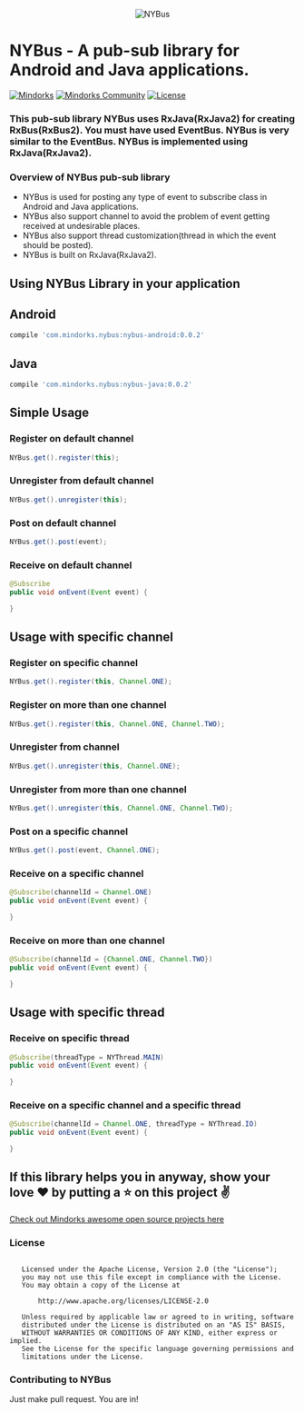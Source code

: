 <p align="center">
<img alt="NYBus" src=https://raw.githubusercontent.com/MindorksOpenSource/NYBus/master/assets/nybus.png />
</p>

# NYBus - A pub-sub library for Android and Java applications.

[![Mindorks](https://img.shields.io/badge/mindorks-opensource-blue.svg)](https://mindorks.com/open-source-projects)
[![Mindorks Community](https://img.shields.io/badge/join-community-blue.svg)](https://mindorks.com/join-community)
[![License](https://img.shields.io/badge/License-Apache%202.0-blue.svg)](https://opensource.org/licenses/Apache-2.0)

### This pub-sub library NYBus uses RxJava(RxJava2) for creating RxBus(RxBus2). You must have used EventBus. NYBus is very similar to the EventBus. NYBus is implemented using RxJava(RxJava2).

### Overview of NYBus pub-sub library
* NYBus is used for posting any type of event to subscribe class in Android and Java applications.
* NYBus also support channel to avoid the problem of event getting received at undesirable places.
* NYBus also support thread customization(thread in which the event should be posted).
* NYBus is built on RxJava(RxJava2).

## Using NYBus Library in your application

## Android
```groovy
compile 'com.mindorks.nybus:nybus-android:0.0.2'
```
## Java
```groovy
compile 'com.mindorks.nybus:nybus-java:0.0.2'
```

## Simple Usage

### Register on default channel
```java
NYBus.get().register(this);
```

### Unregister from default channel
```java
NYBus.get().unregister(this);
```

### Post on default channel
```java
NYBus.get().post(event);
```

### Receive on default channel
```java
@Subscribe
public void onEvent(Event event) {

}
```

## Usage with specific channel

### Register on specific channel
```java
NYBus.get().register(this, Channel.ONE);
```

### Register on more than one channel
```java
NYBus.get().register(this, Channel.ONE, Channel.TWO);
```

### Unregister from channel
```java
NYBus.get().unregister(this, Channel.ONE);
```

### Unregister from more than one channel
```java
NYBus.get().unregister(this, Channel.ONE, Channel.TWO);
```

### Post on a specific channel
```java
NYBus.get().post(event, Channel.ONE);
```

### Receive on a specific channel
```java
@Subscribe(channelId = Channel.ONE)
public void onEvent(Event event) {

}
```

### Receive on more than one channel
```java
@Subscribe(channelId = {Channel.ONE, Channel.TWO})
public void onEvent(Event event) {

}
```
## Usage with specific thread

### Receive on specific thread
```java
@Subscribe(threadType = NYThread.MAIN)
public void onEvent(Event event) {

}
```

### Receive on a specific channel and a specific thread
```java
@Subscribe(channelId = Channel.ONE, threadType = NYThread.IO)
public void onEvent(Event event) {

}
```

## If this library helps you in anyway, show your love :heart: by putting a :star: on this project :v:

[Check out Mindorks awesome open source projects here](https://mindorks.com/open-source-projects)

### License
```   Copyright (C) 2017 MINDORKS NEXTGEN PRIVATE LIMITED

   Licensed under the Apache License, Version 2.0 (the "License");
   you may not use this file except in compliance with the License.
   You may obtain a copy of the License at

       http://www.apache.org/licenses/LICENSE-2.0

   Unless required by applicable law or agreed to in writing, software
   distributed under the License is distributed on an "AS IS" BASIS,
   WITHOUT WARRANTIES OR CONDITIONS OF ANY KIND, either express or implied.
   See the License for the specific language governing permissions and
   limitations under the License.
```

### Contributing to NYBus
Just make pull request. You are in!